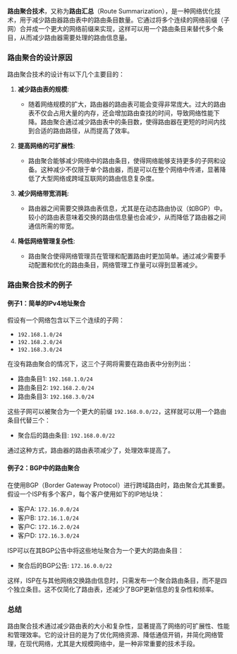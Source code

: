**路由聚合技术**，又称为**路由汇总**（Route Summarization），是一种网络优化技术，用于减少路由器路由表中的路由条目数量。它通过将多个连续的网络前缀（子网）合并成一个更大的网络前缀来实现，这样可以用一个路由条目来替代多个条目，从而减少路由器需要处理的路由信息量。

### 路由聚合的设计原因

路由聚合技术的设计有以下几个主要目的：

1. **减少路由表的规模**:
    - 随着网络规模的扩大，路由器的路由表可能会变得非常庞大。过大的路由表不仅会占用大量的内存，还会增加路由查找的时间，导致网络性能下降。路由聚合通过减少路由表中的条目数，使得路由器在更短的时间内找到合适的路由路径，从而提高了效率。

2. **提高网络的可扩展性**:
    - 路由聚合能够减少网络中的路由条目，使得网络能够支持更多的子网和设备。这种减少不仅限于单个路由器，而是可以在整个网络中传递，显著降低了大型网络或跨域互联网的路由信息复杂度。

3. **减少网络带宽消耗**:
    - 路由器之间需要交换路由表信息，尤其是在动态路由协议（如BGP）中。较小的路由表意味着交换的路由信息量也会减少，从而降低了路由器之间通信所需的带宽。

4. **降低网络管理复杂性**:
    - 路由聚合使得网络管理员在管理和配置路由时更加简单。通过减少需要手动配置和优化的路由条目，网络管理工作量可以得到显著减少。

### 路由聚合技术的例子

#### 例子1：简单的IPv4地址聚合

假设有一个网络包含以下三个连续的子网：

- `192.168.1.0/24`
- `192.168.2.0/24`
- `192.168.3.0/24`

在没有路由聚合的情况下，这三个子网将需要在路由表中分别列出：

- 路由条目1: `192.168.1.0/24`
- 路由条目2: `192.168.2.0/24`
- 路由条目3: `192.168.3.0/24`

这些子网可以被聚合为一个更大的前缀 `192.168.0.0/22`，这样就可以用一个路由条目代替三个：

- 聚合后的路由条目: `192.168.0.0/22`

通过这种方式，路由器的路由表项减少了，处理效率提高了。

#### 例子2：BGP中的路由聚合

在使用BGP（Border Gateway Protocol）进行跨域路由时，路由聚合尤其重要。假设一个ISP有多个客户，每个客户使用如下的IP地址块：

- 客户A: `172.16.0.0/24`
- 客户B: `172.16.1.0/24`
- 客户C: `172.16.2.0/24`
- 客户D: `172.16.3.0/24`

ISP可以在其BGP公告中将这些地址聚合为一个更大的路由条目：

- 聚合后的BGP公告: `172.16.0.0/22`

这样，ISP在与其他网络交换路由信息时，只需发布一个聚合路由条目，而不是四个独立条目。这不仅简化了路由表，还减少了BGP更新信息的复杂性和频率。

### 总结
路由聚合技术通过减少路由表的大小和复杂性，显著提高了网络的可扩展性、性能和管理效率。它的设计目的是为了优化网络资源、降低通信开销，并简化网络管理，在现代网络，尤其是大规模网络中，是一种非常重要的技术手段。

